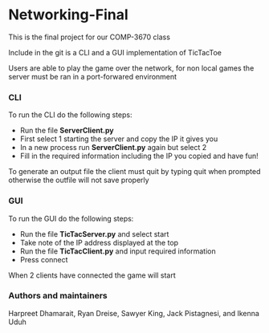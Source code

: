 # Networking-Final
This is the final project for our COMP-3670 class

Include in the git  is a CLI and a GUI implementation of TicTacToe 

Users are able to play the game over the network, for non local games the server must be ran in a port-forwared environment

### CLI

To run the CLI do the following steps:

* Run the file **ServerClient.py**
* First select 1 starting the server and copy the IP it gives you
* In a new process run **ServerClient.py** again but select 2
* Fill in the required information including the IP you copied and have fun!

To generate an output file the client must quit by typing quit when prompted
otherwise the outfile will not save properly

### GUI

To run the GUI do the following steps:

* Run the file **TicTacServer.py** and select start
* Take note of the IP address displayed at the top
* Run the file **TicTacClient.py** and input required information
* Press connect

When 2 clients have connected the game will start


### Authors and maintainers
Harpreet Dhamarait, Ryan Dreise, Sawyer King, Jack Pistagnesi, and Ikenna Uduh
